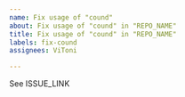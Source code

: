 ```yaml
---
name: Fix usage of "cound"
about: Fix usage of "cound" in "REPO_NAME"
title: Fix usage of "cound" in "REPO_NAME"
labels: fix-cound
assignees: ViToni

---
```


See ISSUE_LINK
